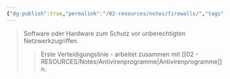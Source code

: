 ```yaml
---
{"dg-publish":true,"permalink":"/02-resources/notes/firewalls/","tags":["it-sicherheit/technisch"],"noteIcon":"","updated":"2025-09-05T10:12:29.444+02:00"}
---
```


>Software oder Hardware zum Schutz vor unberechtigten Netzwerkzugriffen.
>>Erste Verteidigungslinie - arbeitet zusammen mit [[02 - RESOURCES/Notes/Antivirenprogramme\|Antivirenprogramme]]n.